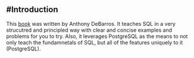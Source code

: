 #Introduction
---
This [book](https://nostarch.com/practicalsql) was written by Anthony DeBarros. It teaches SQL in a very strucutred and principled way with clear and concise examples and problems for you to try. Also, it leverages PostgreSQL as the means to not only teach the fundamnetals of SQL, but all of the features uniquely to it (PostgreSQL). 